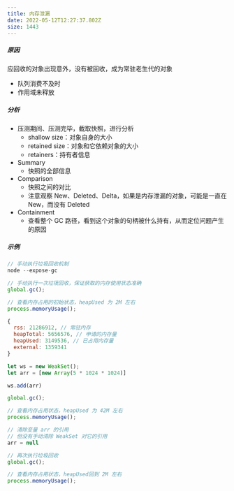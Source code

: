```yaml
---
title: 内存泄漏
date: 2022-05-12T12:27:37.802Z
size: 1443
---
```

##### 原因

应回收的对象出现意外，没有被回收，成为常驻老生代的对象

- 队列消费不及时
- 作用域未释放

##### 分析

- 压测期间、压测完毕，截取快照，进行分析
  - shallow size：对象自身的大小
  - retained size：对象和它依赖对象的大小
  - retainers：持有者信息
- Summary
  - 快照的全部信息
- Comparison
  - 快照之间的对比
  - 注意观察 New、Deleted、Delta，如果是内存泄漏的对象，可能是一直在 New，而没有 Deleted
- Containment
  - 查看整个 GC 路径，看到这个对象的句柄被什么持有，从而定位问题产生的原因

##### 示例

```javascript
// 手动执行垃圾回收机制
node --expose-gc

// 手动执行一次垃圾回收，保证获取的内存使用状态准确
global.gc();

// 查看内存占用的初始状态，heapUsed 为 2M 左右
process.memoryUsage();

{
  rss: 21286912, // 常驻内存
  heapTotal: 5656576, // 申请的内存量
  heapUsed: 3149536, // 已占用内存量
  external: 1359341
}

let ws = new WeakSet();
let arr = [new Array(5 * 1024 * 1024)]

ws.add(arr)

global.gc();

// 查看内存占用状态，heapUsed 为 42M 左右
process.memoryUsage();

// 清除变量 arr 的引用
// 但没有手动清除 WeakSet 对它的引用
arr = null

// 再次执行垃圾回收
global.gc();

// 查看内存占用状态，heapUsed回到 2M 左右
process.memoryUsage();
```
